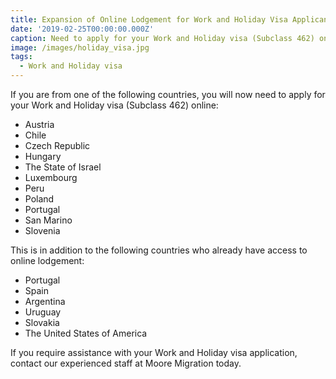 ```yaml
---
title: Expansion of Online Lodgement for Work and Holiday Visa Applicants
date: '2019-02-25T00:00:00.000Z'
caption: Need to apply for your Work and Holiday visa (Subclass 462) online
image: /images/holiday_visa.jpg
tags:
  - Work and Holiday visa
---
```

If you are from
one of the following countries, you will now need to apply for your Work and
Holiday visa (Subclass 462) online:

* Austria
* Chile
* Czech
  Republic
* Hungary
* The
  State of Israel
* Luxembourg
* Peru
* Poland
* Portugal
* San
  Marino
* Slovenia

This is in addition to the following countries who already
have access to online lodgement:

* Portugal
* Spain
* Argentina
* Uruguay
* Slovakia
* The
  United States of America

If you require assistance with your Work and Holiday visa
application, contact our experienced staff at Moore Migration today.




